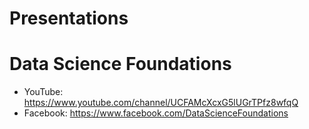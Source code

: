 # Presentations

# Data Science Foundations
* YouTube: https://www.youtube.com/channel/UCFAMcXcxG5lUGrTPfz8wfqQ
* Facebook: https://www.facebook.com/DataScienceFoundations
